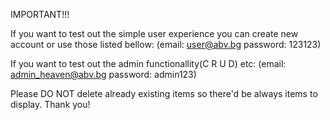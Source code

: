 IMPORTANT!!!

If you want to test out the simple user experience you can create new account or use those listed bellow: (email: user@abv.bg password: 123123)

If you want to test out the admin functionallity(C R U D) etc: (email: admin_heaven@abv.bg password: admin123)

Please DO NOT delete already existing items so there'd be always items to display. Thank you!
